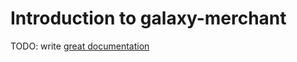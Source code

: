 # Introduction to galaxy-merchant

TODO: write [great documentation](http://jacobian.org/writing/what-to-write/)
